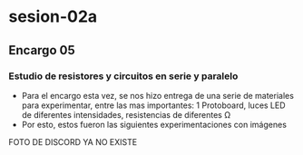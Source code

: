 # sesion-02a

## Encargo 05

### Estudio de resistores y circuitos en serie y paralelo

- Para el encargo esta vez, se nos hizo entrega de una serie de materiales para experimentar, entre las mas importantes: 1 Protoboard, luces LED de diferentes intensidades, resistencias de diferentes Ω
- Por esto, estos fueron las siguientes experimentaciones con imágenes

FOTO DE DISCORD YA NO EXISTE
